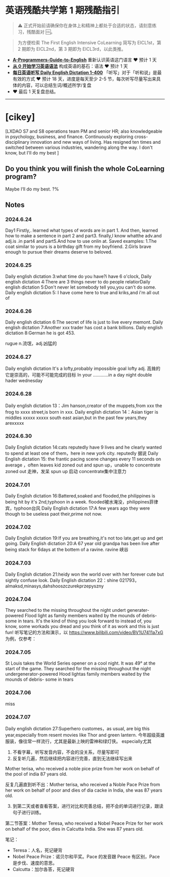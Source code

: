 # 英语残酷共学第 1 期残酷指引

> ⚠️ 正式开始前请确保你在身体上和精神上都处于合适的状态，请刻意练习，残酷面对 🆒。

> 为方便检索 The First English Intensive CoLearning 简写为 EICL1st，第 2 期即为 EICL2nd，第 3 期即为 EICL3rd，以此类推。

- [**A-Programmers-Guide-to-English**](https://github.com/yujiangshui/A-Programmers-Guide-to-English) 重新认识英语这门语言 ❤️ 预计 1 天
- [**从 0 开始学习英语语法**](https://hzpt-inet-club.github.io/english-note/) 构成英语的基石：语法 ❤️ 预计 1 天
- [**每日英语听写 Daily English Dictation 1-400**](https://www.bilibili.com/video/BV1U7411a7xG?p=3&vd_source=bc0666711d2280c24d54945ab9c11146) 「听写」对于「听和说」是最有效的方式 ❤️ 预计 18 天，进度是每天至少 2-5 节，每次听写尽量写出来具体的内容，可以总结生词/概述所学/复盘
- ❤️ 最后 1 天复盘总结。

---

# [cikey]
[LXDAO S7 and S8 operations team PM and senior HR; also knowledgeable in psychology, business, and finance. Continuously exploring cross-disciplinary innovation and new ways of living. Has resigned ten times and switched between various industries, wandering along the way. I don't know, but I'll do my best ]

## Do you think you will finish the whole CoLearning program?
Maybe I‘ll do my best. ?%

## Notes
### 2024.6.24
Day1 Firstly,. learned what types of words are in part 1. And then, learned how to make a sentence in part 2 and part3. finally,l know whatthe adv.and adj.is .in part4 and part5.And how to use onlin at.
Saved examples: 1.The coat similar to yours is a birthday gift from my boyfriend. 2.Girls brave enough to pursue their dreams deserve to beloved.

### 2024.6.25
Daily english dictation 3:what time do you have?i have 6 o'clock, Daily engtish dictation 4:There are 3 things never to do people relatiorDaily english dictation 5:Don't never let somebody tell you,you can't do some. Daily english dictation 5: I have come here to true and kriks,and i'm all out of

### 2024.6.26
Daily english dictation 6:The secret of life is just to live every memont.
Daily english dictation 7:Another xxx trader has cost a bank billions.
Daily english dictation 8:German            he is got 453.

rugue n.流氓，adj.凶猛的

### 2024.6.27
Daily english dictation
It's a lofty,probably impossible goal
lofty  adj. 高耸的 
它是崇高的，可能不可能完成的目标
In your …………in a day night  double hader wednesday

### 2024.6.28
Daily english dictation 13：Jim hanson,creator of the muppets,from xxx the frog to xxxx street,is born in xxx.
Daily english dictation 14：Asian tiger is middles xxxxx xxxxx south east asian,but in the past few years,they arexxxxx

### 2024.6.30
Daily English dictation 14:cats reputedly have 9 lives and he clearly wanted to spend at least one of them，here in new york city.
reputedly 据说
Daily English dictation 15: the frantic pacing scene changes every 11 seconds on average ，often leaves kid zoned out and spun up，unable to concentrate
zoned out 走神，发呆
spun up 启动
concentrate集中注意力

### 2024.7.01
Daily English dictation 16:Battered,soaked and flooded,the philippines is being hit by it's 2nd,typhoon in a week.
flooded被水淹没，philippines菲律宾，typhoon台风
Daily English dictation 17:A few years ago they were though to be useless paot their,prime not now.

### 2024.7.02
Daily English dictation 19:If you are breathing,it's not too late,get up and get going.
Daily English dictation 20:A 67 year old grandpa has been live after being stack for 6days at the bottem of a ravine.
ravine 峡谷

### 2024.7.03
Daily English dictation 21:heidy won the world over with her forever cute but sightly confuse look.
Daily English dictation 22：shine 021793，almaksd,minasys,dahshooszczurekprzepyszny

### 2024.7.04
They searched to the missing throughout the night undert generater-powered Flood light  as family members waited by the mounds of debris- some in tears.
It's the kind of thing you look forward to instead of, you know, some workads you dread and you think of it as work and this is just fun!
听写笔记的方法和演示，以 https://www.bilibili.com/video/BV1U7411a7xG 为例，仅参考：

### 2024.7.05
St Louis takes the World Series opener on a cool night. It was 49° at the start of the game.
They searched for the missing throughout the night undergenerator-powered Hood lightas family members waited by the mounds of debris- some
in tears

### 2024.7.06
miss

### 2024.7.07
Daily english dictation 27:Superhero customes，as usual, are big this year,especially from resent movies like Thor and green lantern.
今年超级英雄服装，像往常一样流行，尤其是最新上映的雷神和绿灯侠。
especially尤其


1. 不看字幕，听写发音内容，不会的没关系，尽量写即可
2. 反复听几遍，然后继续把内容进行完善，直到无法继续写出来

Mother terisa, who received a noble pice prize from her work on behalf of the pool of india 87 years old.

反复几遍直到听不出：Mother terisa, who received a Noble Pace Prize from her work on behalf of poor and dies of dia cacke in India, she was 87 years old.

3. 到第二天或者查看答案，进行对比和完善总结，把不会的单词进行记录，跟读句子进行训练。

第二节答案：Mother Teresa, who received a Nobel Peace Prize for her work on behalf of the poor, dies in Calcutta India. She was 87 years old.

笔记：

- Teresa：人名，死记硬背
- Nobel Peace Prize：诺贝尔和平奖。Pace 的发音跟 Peace 有区别，Pace 是步伐、速度的意思。
- Calcutta：加尔各答，死记硬背
